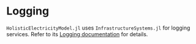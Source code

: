 # Logging

`HolisticElectricityModel.jl` uses `InfrastructureSystems.jl` for logging
services.  Refer to its [Logging
documentation](https://nrel-sienna.github.io/InfrastructureSystems.jl/stable/dev_guide/logging/)
for details.
